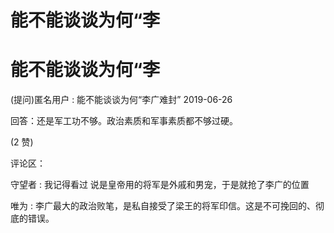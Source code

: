 # 能不能谈谈为何“李

# 能不能谈谈为何“李

(提问)匿名用户 : 能不能谈谈为何“李广难封” 2019-06-26

回答：还是军工功不够。政治素质和军事素质都不够过硬。

(2 赞)

评论区：

守望者 : 我记得看过 说是皇帝用的将军是外戚和男宠，于是就抢了李广的位置

唯为 : 李广最大的政治败笔，是私自接受了梁王的将军印信。这是不可挽回的、彻底的错误。